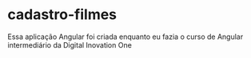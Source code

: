 # cadastro-filmes
Essa aplicação Angular foi criada enquanto eu fazia o curso de Angular intermediário da Digital Inovation One
